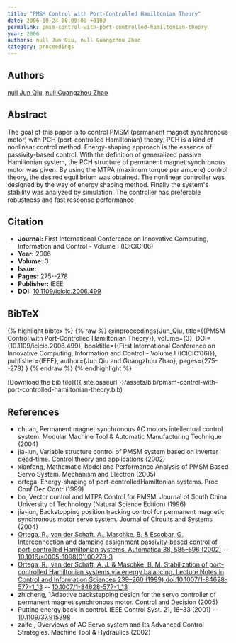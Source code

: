 ```yaml
---
title: "PMSM Control with Port-Controlled Hamiltonian Theory"
date: 2006-10-24 00:00:00 +0100
permalink: pmsm-control-with-port-controlled-hamiltonian-theory
year: 2006
authors: null Jun Qiu, null Guangzhou Zhao
category: proceedings
---
```

 
## Authors
[null Jun Qiu](authors/jun-qiu), [null Guangzhou Zhao](authors/guangzhou-zhao)
 
## Abstract
The goal of this paper is to control PMSM (permanent magnet synchronous motor) with PCH (port-controlled Hamiltonian) theory. PCH is a kind of nonlinear control method. Energy-shaping approach is the essence of passivity-based control. With the definition of generalized passive Hamiltonian system, the PCH structure of permanent magnet synchronous motor was given. By using the MTPA (maximum torque per ampere) control theory, the desired equilibrium was obtained. The nonlinear controller was designed by the way of energy shaping method. Finally the system's stability was analyzed by simulation. The controller has preferable robustness and fast response performance
 
## Citation
- **Journal:** First International Conference on Innovative Computing, Information and Control - Volume I (ICICIC'06)
- **Year:** 2006
- **Volume:** 3
- **Issue:** 
- **Pages:** 275--278
- **Publisher:** IEEE
- **DOI:** [10.1109/icicic.2006.499](https://doi.org/10.1109/icicic.2006.499)
 
## BibTeX
{% highlight bibtex %}
{% raw %}
@inproceedings{Jun_Qiu,
  title={{PMSM Control with Port-Controlled Hamiltonian Theory}},
  volume={3},
  DOI={10.1109/icicic.2006.499},
  booktitle={{First International Conference on Innovative Computing, Information and Control - Volume I (ICICIC’06)}},
  publisher={IEEE},
  author={Jun Qiu and Guangzhou Zhao},
  pages={275--278}
}
{% endraw %}
{% endhighlight %}
 
[Download the bib file]({{ site.baseurl }}/assets/bib/pmsm-control-with-port-controlled-hamiltonian-theory.bib)
 
## References
- chuan, Permanent magnet synchronous AC motors intellectual control system. Modular Machine Tool & Automatic Manufacturing Technique (2004)
- jia-jun, Variable structure control of PMSM system based on inverter dead-time. Control theory and applications (2002)
- xianfeng, Mathematic Model and Performance Analysis of PMSM Based Servo System. Mechanism and Electron (2005)
- ortega, Energy-shaping of port-controlledHamiltonian systems. Proc Conf Dec Contr (1999)
- bo, Vector control and MTPA Control for PMSM. Journal of South China University of Technology (Natural Science Edition) (1996)
- jia-jun, Backstopping position tracking control for permanent magnetic synchronous motor servo system. Journal of Circuits and Systems (2004)
- [Ortega, R., van der Schaft, A., Maschke, B. & Escobar, G. Interconnection and damping assignment passivity-based control of port-controlled Hamiltonian systems. Automatica 38, 585–596 (2002)](interconnection-and-damping-assignment-passivity-based-control-of-port-controlled-hamiltonian-systems) -- [10.1016/s0005-1098(01)00278-3](https://doi.org/10.1016/s0005-1098(01)00278-3)
- [Ortega, R., van der Schaft, A. J. & Maschke, B. M. Stabilization of port-controlled Hamiltonian systems via energy balancing. Lecture Notes in Control and Information Sciences 239–260 (1999) doi:10.1007/1-84628-577-1_13](stabilization-of-port-controlled-hamiltonian-systems-via-energy-balancing) -- [10.1007/1-84628-577-1_13](https://doi.org/10.1007/1-84628-577-1_13)
- zhicheng, 1Adaotive backstepping design for the servo controller of permanent magnet synchronous motor. Control and Decision (2005)
- Putting energy back in control. IEEE Control Syst. 21, 18–33 (2001) -- [10.1109/37.915398](https://doi.org/10.1109/37.915398)
- zaifei, Overviews of AC Servo system and Its Advanced Control Strategies. Machine Tool & Hydraulics (2002)

